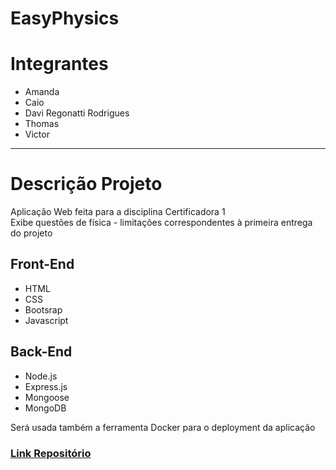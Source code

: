 # EasyPhysics

# Integrantes
+ Amanda
+ Caio
+ Davi Regonatti Rodrigues
+ Thomas
+ Victor
---


# Descrição Projeto

Aplicação Web feita para a disciplina Certificadora 1 <br>
Exibe questões de física - limitações correspondentes à primeira entrega do projeto

## Front-End
  + HTML
  + CSS
  + Bootsrap
  + Javascript

## Back-End
  + Node.js
  + Express.js
  + Mongoose
  + MongoDB

Será usada também a ferramenta Docker para o deployment da aplicação


### [Link Repositório](https://github.com/Davison003/EasyPhysics)
